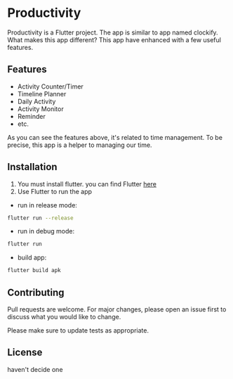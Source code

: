 # Productivity

Productivity is a Flutter project. The app is similar to app named clockify. What makes this app different? This app have enhanced with a few useful features.

## Features
- Activity Counter/Timer
- Timeline Planner
- Daily Activity
- Activity Monitor
- Reminder
- etc.

As you can see the features above, it's related to time management. To be precise, this app is a helper to managing our time.

## Installation
1. You must install flutter. you can find  Flutter [here](https://flutter.dev/docs/get-started/install)
2. Use Flutter to run the app

- run in release mode:
```bash
flutter run --release
```

- run in debug mode:
```bash
flutter run
```

- build app:
```bash
flutter build apk
```

## Contributing
Pull requests are welcome. For major changes, please open an issue first to discuss what you would like to change.

Please make sure to update tests as appropriate.

## License
haven't decide one
